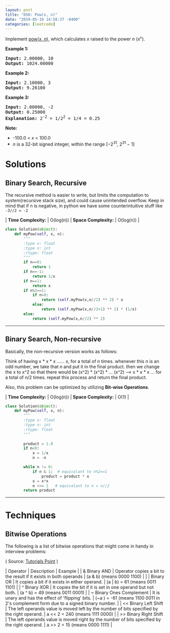 ```yaml
---
layout: post
title: "050: Pow(x, n)"
date: "2019-05-19 14:58:37 -0400"
categories: [leetcode]
---
```


<p>Implement <a href="http://www.cplusplus.com/reference/valarray/pow/" target="_blank">pow(<em>x</em>, <em>n</em>)</a>, which calculates&nbsp;<em>x</em> raised to the power <em>n</em> (x<sup><span style="font-size:10.8333px">n</span></sup>).</p>

<!--more-->

<p><strong>Example 1:</strong></p>

<pre>
<strong>Input:</strong> 2.00000, 10
<strong>Output:</strong> 1024.00000
</pre>

<p><strong>Example 2:</strong></p>

<pre>
<strong>Input:</strong> 2.10000, 3
<strong>Output:</strong> 9.26100
</pre>

<p><strong>Example 3:</strong></p>

<pre>
<strong>Input:</strong> 2.00000, -2
<strong>Output:</strong> 0.25000
<strong>Explanation:</strong> 2<sup>-2</sup> = 1/2<sup>2</sup> = 1/4 = 0.25
</pre>

<p><strong>Note:</strong></p>

<ul>
	<li>-100.0 &lt; <em>x</em> &lt; 100.0</li>
	<li><em>n</em> is a 32-bit signed integer, within the range&nbsp;[&minus;2<sup>31</sup>,&nbsp;2<sup>31&nbsp;</sup>&minus; 1]</li>
</ul>

# Solutions

## Binary Search, Recursive

The recursive method is easier to write, but limits the computation to system(recursive stack size), and could cause unintended overflow.  Keep in mind that if n is negative, in python we have some counterintuitive stuff like `-3//2 = -2`

| **Time Complexity:** | O(log(n)) | **Space Complexity:** | O(log(n)) |

```python
class Solution(object):
    def myPow(self, x, n):
        """
        :type x: float
        :type n: int
        :rtype: float
        """
        if n==0:
            return 1
        if n==-1:
            return 1/x
        if n==1:
            return x
        if n%2==1:
            if n>0:
                return (self.myPow(x,n//2) ** 2) * x
            else:
                return (self.myPow(x,n//2+1) ** 2) * (1/x)
        else:
            return (self.myPow(x,n//2) ** 2)
```

---

## Binary Search, Non-recursive

Basically, the non-recursive version works as follows:

Think of having x * x * x ...... x, for a total of n times.
whenever this n is an odd number, we take that n and put it in the final product.
then we change the x to x^2 so that there would be (x^2) * (x^2) * ... (x^2) --> x * x * x ... for a total of n/2 times.
repeat this process and return the final product.

Also, this problem can be optimized by utilizing **Bit-wise Operations**.

| **Time Complexity:** | O(log(n)) | **Space Complexity:** | O(1) |

```python
class Solution(object):
    def myPow(self, x, n):
        """
        :type x: float
        :type n: int
        :rtype: float
        """        
        
        product = 1.0
        if n<0:
            x = 1/x 
            n = -n

        while n != 0:
            if n & 1:  # equivalant to n%2==1
                product = product * x 
            x = x*x
            n >>= 1   # equivalant to n = n//2
        return product    
```

---

# Techniques

## Bitwise Operations

The following is a list of bitwise operations that might come in handy in interview problems:

( Source: [Tutorials Point](https://www.tutorialspoint.com/python/bitwise_operators_example.htm) )

| Operator | Description | Example |
| & Binary AND | Operator copies a bit to the result if it exists in both operands | (a & b) (means 0000 1100) |
| \| Binary OR | It copies a bit if it exists in either operand. | (a \| b) = 61 (means 0011 1101) |
| ^ Binary XOR | It copies the bit if it is set in one operand but not both. | (a ^ b) = 49 (means 0011 0001) |
| ~ Binary Ones Complement | It is unary and has the effect of 'flipping' bits. | (~a ) = -61 (means 1100 0011 in 2's complement form due to a signed binary number. |
| << Binary Left Shift | The left operands value is moved left by the number of bits specified by the right operand. | a << 2 = 240 (means 1111 0000) |
| >> Binary Right Shift | The left operands value is moved right by the number of bits specified by the right operand. | a >> 2 = 15 (means 0000 1111) |



